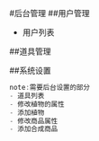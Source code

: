 #后台管理
##用户管理
- 用户列表

##道具管理

##系统设置 







```js
note:需要后台设置的部分
- 道具列表
- 修改植物的属性
- 添加植物
- 修改商品属性
- 添加合成商品

```